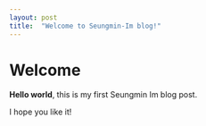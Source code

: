 ```yaml
---
layout: post
title:  "Welcome to Seungmin-Im blog!"
---
```


# Welcome

**Hello world**, this is my first Seungmin Im blog post.

I hope you like it!
